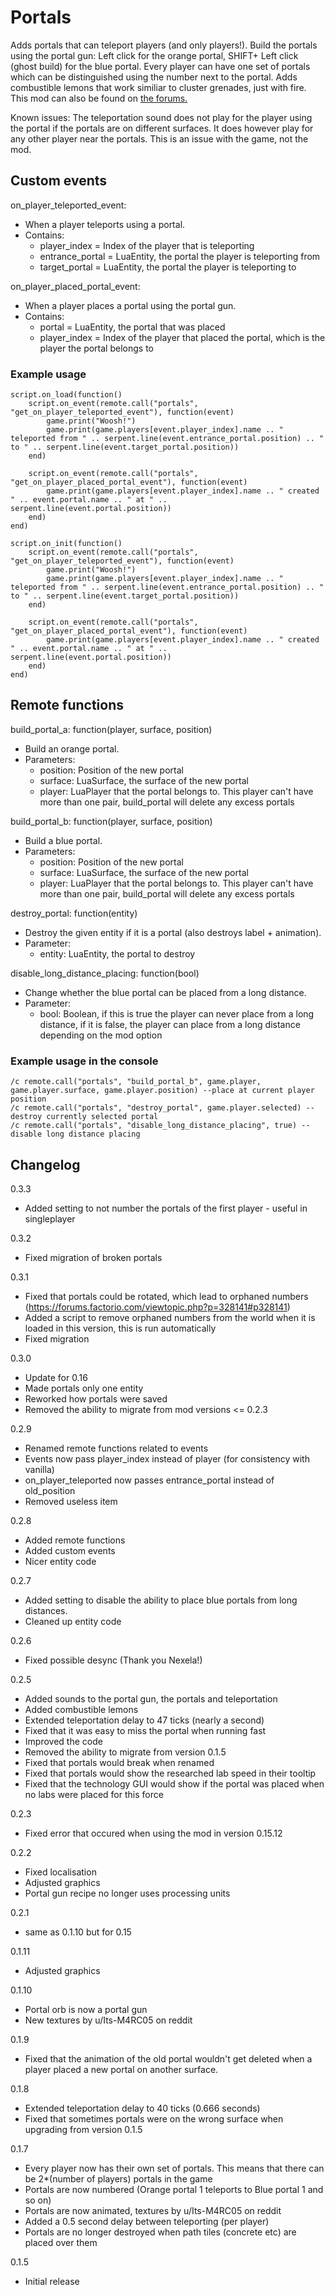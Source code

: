 # Portals

Adds portals that can teleport players (and only players!). Build the portals using the portal gun: Left click for the orange portal, SHIFT+ Left click (ghost build) for the blue portal. Every player can have one set of portals which can be distinguished using the number next to the portal. Adds combustible lemons that work similiar to cluster grenades, just with fire. This mod can also be found on [the forums.](https://forums.factorio.com/viewtopic.php?f=93&t=44305)

Known issues: The teleportation sound does not play for the player using the portal if the portals are on different surfaces. It does however play for any other player near the portals. This is an issue with the game, not the mod.

## Custom events

on_player_teleported_event:
- When a player teleports using a portal.
- Contains:
  - player_index = Index of the player that is teleporting
  - entrance_portal = LuaEntity, the portal the player is teleporting from
  - target_portal = LuaEntity, the portal the player is teleporting to

on_player_placed_portal_event:
- When a player places a portal using the portal gun.
- Contains:
  - portal = LuaEntity, the portal that was placed
  - player_index = Index of the player that placed the portal, which is the player the portal belongs to
	
### Example usage

	script.on_load(function()
		script.on_event(remote.call("portals", "get_on_player_teleported_event"), function(event)
			game.print("Woosh!")
			game.print(game.players[event.player_index].name .. " teleported from " .. serpent.line(event.entrance_portal.position) .. " to " .. serpent.line(event.target_portal.position))
		end)
	
		script.on_event(remote.call("portals", "get_on_player_placed_portal_event"), function(event)
			game.print(game.players[event.player_index].name .. " created " .. event.portal.name .. " at " .. serpent.line(event.portal.position))
		end)
	end)
	
	script.on_init(function()
		script.on_event(remote.call("portals", "get_on_player_teleported_event"), function(event)
			game.print("Woosh!")
			game.print(game.players[event.player_index].name .. " teleported from " .. serpent.line(event.entrance_portal.position) .. " to " .. serpent.line(event.target_portal.position))
		end)
		
		script.on_event(remote.call("portals", "get_on_player_placed_portal_event"), function(event)
			game.print(game.players[event.player_index].name .. " created " .. event.portal.name .. " at " .. serpent.line(event.portal.position))
		end)
	end)


## Remote functions

build_portal_a: function(player, surface, position)
- Build an orange portal.
- Parameters:
  - position: Position of the new portal
  - surface: LuaSurface, the surface of the new portal
  - player: LuaPlayer that the portal belongs to. This player can't have more than one pair, build_portal will delete any excess portals

build_portal_b: function(player, surface, position)
- Build a blue portal.
- Parameters:
  - position: Position of the new portal
  - surface: LuaSurface, the surface of the new portal
  - player: LuaPlayer that the portal belongs to. This player can't have more than one pair, build_portal will delete any excess portals

destroy_portal: function(entity)
- Destroy the given entity if it is a portal (also destroys label + animation).
- Parameter:
  - entity: LuaEntity, the portal to destroy

disable_long_distance_placing: function(bool)
- Change whether the blue portal can be placed from a long distance.
- Parameter:
  - bool: Boolean, if this is true the player can never place from a long distance, if it is false, the player can place from a long distance depending on the mod option
	
### Example usage in the console

	/c remote.call("portals", "build_portal_b", game.player, game.player.surface, game.player.position) --place at current player position
	/c remote.call("portals", "destroy_portal", game.player.selected) --destroy currently selected portal
	/c remote.call("portals", "disable_long_distance_placing", true) --disable long distance placing


## Changelog

0.3.3

- Added setting to not number the portals of the first player - useful in singleplayer

0.3.2

- Fixed migration of broken portals

0.3.1

- Fixed that portals could be rotated, which lead to orphaned numbers (https://forums.factorio.com/viewtopic.php?p=328141#p328141)
- Added a script to remove orphaned numbers from the world when it is loaded in this version, this is run automatically
- Fixed migration

0.3.0

- Update for 0.16
- Made portals only one entity
- Reworked how portals were saved
- Removed the ability to migrate from mod versions <= 0.2.3

0.2.9

- Renamed remote functions related to events
- Events now pass player_index instead of player (for consistency with vanilla)
- on_player_teleported now passes entrance_portal instead of old_position
- Removed useless item

0.2.8

- Added remote functions
- Added custom events
- Nicer entity code

0.2.7

- Added setting to disable the ability to place blue portals from long distances.
- Cleaned up entity code

0.2.6
- Fixed possible desync (Thank you Nexela!)

0.2.5
- Added sounds to the portal gun, the portals and teleportation
- Added combustible lemons
- Extended teleportation delay to 47 ticks (nearly a second)
- Fixed that it was easy to miss the portal when running fast
- Improved the code
- Removed the ability to migrate from version 0.1.5
- Fixed that portals would break when renamed
- Fixed that portals would show the researched lab speed in their tooltip
- Fixed that the technology GUI would show if the portal was placed when no labs were placed for this force

0.2.3
- Fixed error that occured when using the mod in version 0.15.12

0.2.2
- Fixed localisation
- Adjusted graphics
- Portal gun recipe no longer uses processing units

0.2.1
 - same as 0.1.10 but for 0.15
 
0.1.11
- Adjusted graphics

0.1.10
- Portal orb is now a portal gun
- New textures by u/Its-M4RC05 on reddit

0.1.9
- Fixed that the animation of the old portal wouldn't get deleted when a player placed a new portal on another surface.

0.1.8
- Extended teleportation delay to 40 ticks (0.666 seconds)
- Fixed that sometimes portals were on the wrong surface when upgrading from version 0.1.5

0.1.7
- Every player now has their own set of portals. This means that there can be 2*(number of players) portals in the game
- Portals are now numbered (Orange portal 1 teleports to Blue portal 1 and so on)
- Portals are now animated, textures by u/Its-M4RC05 on reddit
- Added a 0.5 second delay between teleporting (per player)
- Portals are no longer destroyed when path tiles (concrete etc) are placed over them

0.1.5
- Initial release
